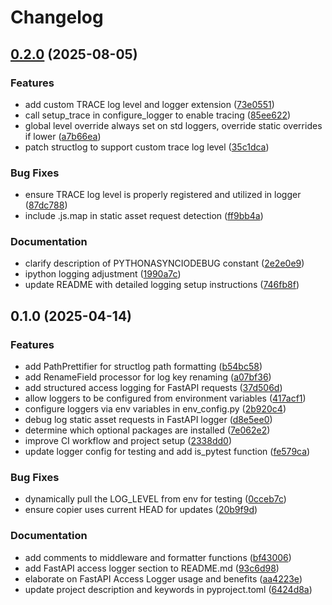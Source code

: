 # Changelog

## [0.2.0](https://github.com/iloveitaly/structlog-config/compare/v0.1.0...v0.2.0) (2025-08-05)


### Features

* add custom TRACE log level and logger extension ([73e0551](https://github.com/iloveitaly/structlog-config/commit/73e05513c24e8ffe986105753a9a8d4ae5f5f496))
* call setup_trace in configure_logger to enable tracing ([85ee622](https://github.com/iloveitaly/structlog-config/commit/85ee622ad5647c7a97032f79cb12cee9ab6bcac1))
* global level override always set on std loggers, override static overrides if lower ([a7b66ea](https://github.com/iloveitaly/structlog-config/commit/a7b66ea626829b36a46ad4f73a4f1eb5bd12ca86))
* patch structlog to support custom trace log level ([35c1dca](https://github.com/iloveitaly/structlog-config/commit/35c1dca852b1d746d3538d5082d7f5a25bedc056))


### Bug Fixes

* ensure TRACE log level is properly registered and utilized in logger ([87dc788](https://github.com/iloveitaly/structlog-config/commit/87dc788c661bff5daa7d6ed5416cdc0a98322278))
* include .js.map in static asset request detection ([ff9bb4a](https://github.com/iloveitaly/structlog-config/commit/ff9bb4a6c9cd8bde1e9989399eeb2b4efc7d334a))


### Documentation

* clarify description of PYTHONASYNCIODEBUG constant ([2e2e0e9](https://github.com/iloveitaly/structlog-config/commit/2e2e0e9c07bfe80a0ba3e3d8b7278b76619cefa4))
* ipython logging adjustment ([1990a7c](https://github.com/iloveitaly/structlog-config/commit/1990a7cc130c4e30256a19caf8079a1697d137b8))
* update README with detailed logging setup instructions ([746fb8f](https://github.com/iloveitaly/structlog-config/commit/746fb8f64b542c74041141d787b62ff084b10805))

## 0.1.0 (2025-04-14)


### Features

* add PathPrettifier for structlog path formatting ([b54bc58](https://github.com/iloveitaly/structlog-config/commit/b54bc58ef5d896675a69d809704829b3976763b7))
* add RenameField processor for log key renaming ([a07bf36](https://github.com/iloveitaly/structlog-config/commit/a07bf363aa97631978c141c7385932f76ac30398))
* add structured access logging for FastAPI requests ([37d506d](https://github.com/iloveitaly/structlog-config/commit/37d506dec89fc9c0de6a548371724c2342c0bafc))
* allow loggers to be configured from environment variables ([417acf1](https://github.com/iloveitaly/structlog-config/commit/417acf1b9f5c0219191486c26ccdf6959956f329))
* configure loggers via env variables in env_config.py ([2b920c4](https://github.com/iloveitaly/structlog-config/commit/2b920c4b0c373aabcb6b7d31503205268308ed83))
* debug log static asset requests in FastAPI logger ([d8e5ee0](https://github.com/iloveitaly/structlog-config/commit/d8e5ee01af6b4ad5027010bf459fddf55263c8fc))
* determine which optional packages are installed ([7e062e2](https://github.com/iloveitaly/structlog-config/commit/7e062e2a50902ce53295730d8ad69faa387b1997))
* improve CI workflow and project setup ([2338dd0](https://github.com/iloveitaly/structlog-config/commit/2338dd06ed1c044123a11f5cc08278130da31d21))
* update logger config for testing and add is_pytest function ([fe579ca](https://github.com/iloveitaly/structlog-config/commit/fe579ca8c0210934ca7d85294b6d3b5a1d567c68))


### Bug Fixes

* dynamically pull the LOG_LEVEL from env for testing ([0cceb7c](https://github.com/iloveitaly/structlog-config/commit/0cceb7c541bd3f2d03ccf71392ee56ba5ae7f0bd))
* ensure copier uses current HEAD for updates ([20b9f9d](https://github.com/iloveitaly/structlog-config/commit/20b9f9d64f7c09d22d149162af332954cad5d070))


### Documentation

* add comments to middleware and formatter functions ([bf43006](https://github.com/iloveitaly/structlog-config/commit/bf43006ad538aa9e369c9a9fa251161feee0ea77))
* add FastAPI access logger section to README.md ([93c6d98](https://github.com/iloveitaly/structlog-config/commit/93c6d98e5441f6f4c5e69dc9c618dfcfb556e7f4))
* elaborate on FastAPI Access Logger usage and benefits ([aa4223e](https://github.com/iloveitaly/structlog-config/commit/aa4223e9db3726d5c12e699116ab84063103765b))
* update project description and keywords in pyproject.toml ([6424d8a](https://github.com/iloveitaly/structlog-config/commit/6424d8a440d474a8feb4c8ddff322b2e17241126))
